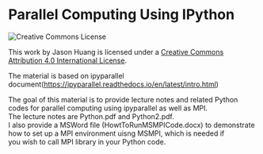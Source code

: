 # Parallel Computing Using IPython
![Creative Commons License](https://i.creativecommons.org/l/by/4.0/88x31.png)

This work by Jason Huang is licensed under a [Creative Commons Attribution 4.0 International License](http://creativecommons.org/licenses/by/4.0/).

The material is based on ipyparallel document(https://ipyparallel.readthedocs.io/en/latest/intro.html)

The goal of this material is to provide lecture notes and related Python codes for parallel computing using ipyparallel as well as MPI.  
The lecture notes are Python.pdf and Python2.pdf.  
I also provide a MSWord file (HowtToRunMSMPICode.docx) to demonstrate how to set up a MPI environment uisng MSMPI, which is needed if  
you wish to call MPI library in your Python code.  
